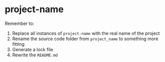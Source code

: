 # project-name

Remember to:

1. Replace all instances of `project-name` with the real name of the project
2. Rename the source code folder from `project_name` to something more fitting
3. Generate a lock file
4. Rewrite the `README.md`
